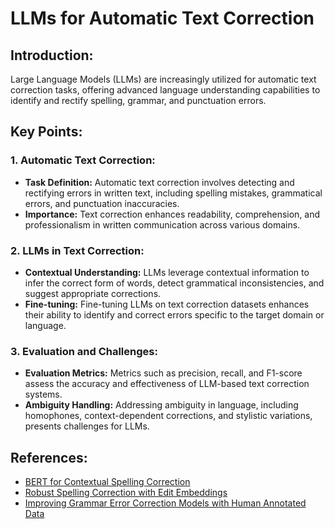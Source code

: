 # LLMs for Automatic Text Correction

## Introduction:
Large Language Models (LLMs) are increasingly utilized for automatic text correction tasks, offering advanced language understanding capabilities to identify and rectify spelling, grammar, and punctuation errors. 

## Key Points:

### 1. Automatic Text Correction:
- **Task Definition:** Automatic text correction involves detecting and rectifying errors in written text, including spelling mistakes, grammatical errors, and punctuation inaccuracies.
- **Importance:** Text correction enhances readability, comprehension, and professionalism in written communication across various domains.

### 2. LLMs in Text Correction:
- **Contextual Understanding:** LLMs leverage contextual information to infer the correct form of words, detect grammatical inconsistencies, and suggest appropriate corrections.
- **Fine-tuning:** Fine-tuning LLMs on text correction datasets enhances their ability to identify and correct errors specific to the target domain or language.

### 3. Evaluation and Challenges:
- **Evaluation Metrics:** Metrics such as precision, recall, and F1-score assess the accuracy and effectiveness of LLM-based text correction systems.
- **Ambiguity Handling:** Addressing ambiguity in language, including homophones, context-dependent corrections, and stylistic variations, presents challenges for LLMs.

## References:
- [BERT for Contextual Spelling Correction](https://arxiv.org/abs/2009.13710)
- [Robust Spelling Correction with Edit Embeddings](https://arxiv.org/abs/1905.11268)
- [Improving Grammar Error Correction Models with Human Annotated Data](https://arxiv.org/abs/2009.14201)


